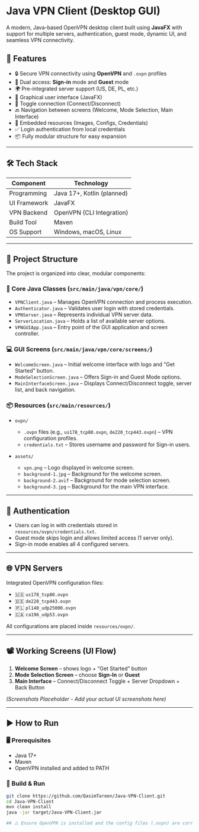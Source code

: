 # Java VPN Client (Desktop GUI)

A modern, Java-based OpenVPN desktop client built using **JavaFX** with support for multiple servers, authentication, guest mode, dynamic UI, and seamless VPN connectivity.


## 🚀 Features

- 🔒 Secure VPN connectivity using **OpenVPN** and `.ovpn` profiles
- 👤 Dual access: **Sign-in** mode and **Guest** mode
- 🌍 Pre-integrated server support (US, DE, PL, etc.)
- 🎨 Graphical user interface (JavaFX)
- 🔁 Toggle connection (Connect/Disconnect)
- 🔙 Navigation between screens (Welcome, Mode Selection, Main Interface)
- 📂 Embedded resources (Images, Configs, Credentials)
- ✅ Login authentication from local credentials
- 📦 Fully modular structure for easy expansion

---

## 🛠️ Tech Stack

| Component       | Technology              |
|----------------|--------------------------|
| Programming    | Java 17+, Kotlin (planned) |
| UI Framework   | JavaFX                   |
| VPN Backend    | OpenVPN (CLI Integration)|
| Build Tool     | Maven                    |
| OS Support     | Windows, macOS, Linux    |

---

## 📁 Project Structure

The project is organized into clear, modular components:

### 🧠 Core Java Classes (`src/main/java/vpn/core/`)
- `VPNClient.java` – Manages OpenVPN connection and process execution.
- `Authenticator.java` – Validates user login with stored credentials.
- `VPNServer.java` – Represents individual VPN server data.
- `ServerLocation.java` – Holds a list of available server options.
- `VPNGUIApp.java` – Entry point of the GUI application and screen controller.

### 💻 GUI Screens (`src/main/java/vpn/core/screens/`)
- `WelcomeScreen.java` – Initial welcome interface with logo and "Get Started" button.
- `ModeSelectionScreen.java` – Offers Sign-in and Guest Mode options.
- `MainInterfaceScreen.java` – Displays Connect/Disconnect toggle, server list, and back navigation.

### 📦 Resources (`src/main/resources/`)
- `ovpn/`
  - `.ovpn` files (e.g., `us178_tcp80.ovpn`, `de220_tcp443.ovpn`) – VPN configuration profiles.
  - `credentials.txt` – Stores username and password for Sign-in users.
  
- `assets/`
  - `vpn.png` – Logo displayed in welcome screen.
  - `background-1.jpg` – Background for the welcome screen.
  - `background-2.avif` – Background for mode selection screen.
  - `background-3.jpg` – Background for the main VPN interface.



---

## 🔐 Authentication

- Users can log in with credentials stored in `resources/ovpn/credentials.txt`.
- Guest mode skips login and allows limited access (1 server only).
- Sign-in mode enables all 4 configured servers.

---

## 🌐 VPN Servers

Integrated OpenVPN configuration files:

- 🇺🇸 `us178_tcp80.ovpn`
- 🇩🇪 `de220_tcp443.ovpn`
- 🇵🇱 `pl140_udp25000.ovpn`
- 🇨🇦 `ca196_udp53.ovpn`

All configurations are placed inside `resources/ovpn/`.

---

## 📽️ Working Screens (UI Flow)

1. **Welcome Screen** – shows logo + “Get Started” button
2. **Mode Selection Screen** – choose **Sign-In** or **Guest**
3. **Main Interface** – Connect/Disconnect Toggle + Server Dropdown + Back Button

_(Screenshots Placeholder - Add your actual UI screenshots here)_

---

## ▶️ How to Run

### 🖥️ Prerequisites

- Java 17+
- Maven
- OpenVPN installed and added to PATH

### 🔧 Build & Run

```bash
git clone https://github.com/QasimTareen/Java-VPN-Client.git
cd Java-VPN-Client
mvn clean install
java -jar target/Java-VPN-Client.jar

## ⚠️ Ensure OpenVPN is installed and the config files (.ovpn) are correctly mapped in the code.
